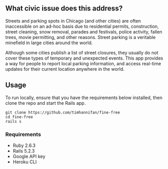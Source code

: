 ## What civic issue does this address?

Streets and parking spots in Chicago (and other cities) are often inaccessible on an ad-hoc basis due to residential permits, construction, street cleaning, snow removal, parades and festivals, police activity, fallen trees, movie permitting, and other reasons. Street parking is a veritable minefield in large cities around the world.

Although some cities publish a list of street closures, they usually do not cover these types of temporary and unexpected events. This app provides a way for people to report local parking information, and access real-time updates for their current location anywhere in the world.


## Usage
To run locally, ensure that you have the requirements below installed, then clone the repo and start the Rails app.

```
git clone https://github.com/timhannifan/fine-free
cd fine-free
rails s
```

### Requirements
* Ruby 2.6.3
* Rails 5.2.3
* Google API key
* Heroku CLI